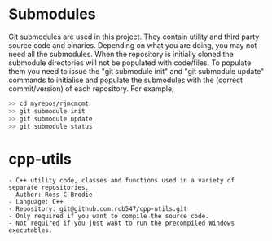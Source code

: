 Submodules
===========

Git submodules are used in this project. They contain utility and third party source code and binaries. Depending on what you are doing, you may not need all the submodules. When the repository is initially cloned the submodule directories will not be populated with code/files. To populate them you need to issue the "git submodule init" and "git submodule update" commands to initialise and populate the submodules with the (correct commit/version) of each repository. For example,

```bash script
>> cd myrepos/rjmcmcmt
>> git submodule init 
>> git submodule update 
>> git submodule status 
```

# cpp-utils
	- C++ utility code, classes and functions used in a variety of separate repositories.
	- Author: Ross C Brodie
	- Language: C++
	- Repository: git@github.com:rcb547/cpp-utils.git
	- Only required if you want to compile the source code.
	- Not required if you just want to run the precompiled Windows executables.

